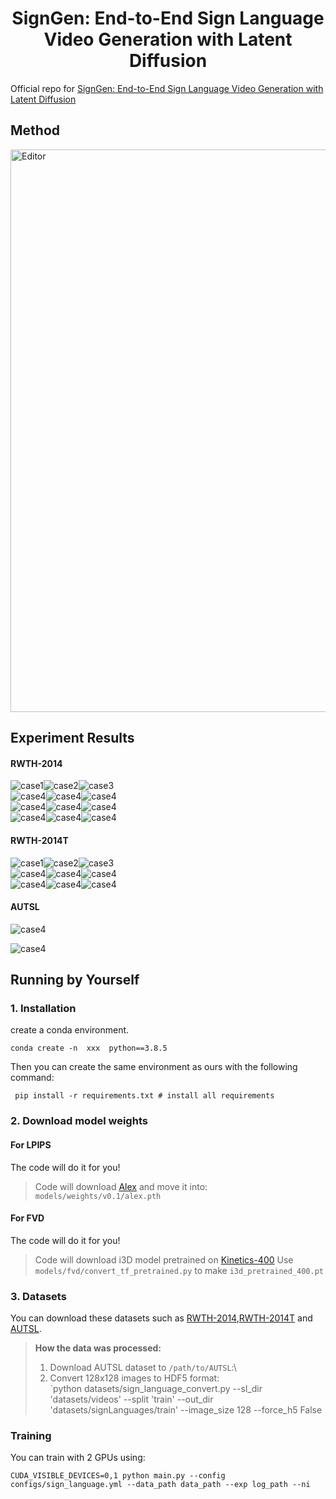 <h1 align="center"> SignGen: End-to-End Sign Language Video Generation with Latent Diffusion</h1>

Official repo for [SignGen: End-to-End Sign Language Video Generation with Latent Diffusion](https://openreview.net/forum?id=qLuwGkbEAs)



## Method


<img src="pic/framework_10.png" alt="Editor" width="900">





## Experiment Results

#### RWTH-2014

![case1](pic/gif/1.gif "case1")![case2](pic/gif/2.gif "case2")![case3](pic/gif/3.gif "case3")  
![case4](pic/gif/4.gif "case4")![case4](pic/gif/5.gif "case4")![case4](pic/gif/6.gif "case4")  
![case4](pic/gif/10.gif "case4")![case4](pic/gif/11.gif "case4")![case4](pic/gif/12.gif "case4")   
![case4](pic/gif/19.gif "case4")![case4](pic/gif/22.gif "case4")![case4](pic/gif/21.gif "case4")   

#### RWTH-2014T

![case1](pic/gif/7.gif "case1")![case2](pic/gif/8.gif "case2")![case3](pic/gif/9.gif "case3")  
![case4](pic/gif/13.gif "case4")![case4](pic/gif/14.gif "case4")![case4](pic/gif/15.gif "case4")  
![case4](pic/gif/16.gif "case4")![case4](pic/gif/17.gif "case4")![case4](pic/gif/23.gif "case4")  

#### AUTSL
![case4](pic/gif/24.gif "case4")  
  
![case4](pic/gif/25.gif "case4")  

## Running by Yourself

### 1. Installation 

create a conda environment.
```
conda create -n  xxx  python==3.8.5 
```

Then you  can create the same environment as ours with the following command:
```
 pip install -r requirements.txt # install all requirements 
```

### 2. Download model weights

#### For LPIPS

The code will do it for you!
> Code will download [Alex](https://download.pytorch.org/models/alexnet-owt-7be5be79.pth) and move it into: `models/weights/v0.1/alex.pth`

#### For FVD

The code will do it for you!

> Code will download i3D model pretrained on [Kinetics-400](https://onedrive.live.com/download?cid=78EEF3EB6AE7DBCB&resid=78EEF3EB6AE7DBCB%21199&authkey=AApKdFHPXzWLNyI)
> Use `models/fvd/convert_tf_pretrained.py` to make `i3d_pretrained_400.pt`

### 3. Datasets

You can download these datasets such  as [RWTH-2014](https://www-i6.informatik.rwth-aachen.de/~koller/RWTH-PHOENIX/),[RWTH-2014T](https://www-i6.informatik.rwth-aachen.de/~koller/RWTH-PHOENIX-2014-T/) and [AUTSL](https://chalearnlap.cvc.uab.cat/dataset/40/data/66/description/).

> **How the data was processed:**
> 1. Download  AUTSL dataset to `/path/to/AUTSL`:\
> 2. Convert 128x128 images to HDF5 format:\
> `python datasets/sign_language_convert.py --sl_dir 'datasets/videos' --split 'train'  --out_dir 'datasets/signLanguages/train' --image_size 128  --force_h5 False

### Training

You can train  with 2 GPUs using:
```
CUDA_VISIBLE_DEVICES=0,1 python main.py --config configs/sign_language.yml --data_path data_path --exp log_path --ni
```
